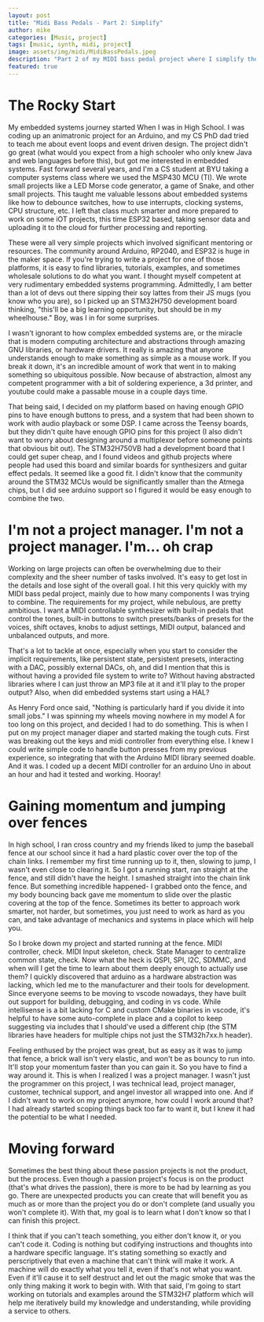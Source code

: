 ```yaml
---
layout: post
title: "Midi Bass Pedals - Part 2: Simplify"
author: mike
categories: [Music, project]
tags: [music, synth, midi, project]
image: assets/img/midi/MidiBassPedals.jpeg
description: "Part 2 of my MIDI bass pedal project where I simplify the project to make progress"
featured: true
---
```


# The Rocky Start

My embedded systems journey started When I was in High School. I was coding up
an animatronic project for an Arduino, and my CS PhD dad tried to teach me about
event loops and event driven design. The project didn't go great (what would
you expect from a high schooler who only knew Java and web languages before
this), but got me interested in embedded systems. Fast forward several years,
and I'm a CS student at BYU taking a computer systems class where we used the
MSP430 MCU (TI). We wrote small projects like a LED Morse code generator, a game
of Snake, and other small projects. This taught me valuable lessons about
embedded systems like how to debounce switches, how to use interrupts, clocking
systems, CPU structure, etc. I left that class much smarter and more prepared to
work on some iOT projects, this time ESP32 based, taking sensor data and
uploading it to the cloud for further processing and reporting.

These were all very simple projects which involved significant mentoring or
resources. The community around Arduino, RP2040, and ESP32 is huge in the maker
space. If you're trying to write a project for one of those platforms, it is
easy to find libraries, tutorials, examples, and sometimes wholesale solutions
to do what you want. I thought myself competent at very rudimentary embedded
systems programming. Admittedly, I am better than a lot of devs out there
sipping their soy lattes from their JS mugs (you know who you are), so I picked
up an STM32H750 development board thinking, "this'll be a big learning
opportunity, but should be in my wheelhouse." Boy, was I in for some surprises.

I wasn't ignorant to how complex embedded systems are, or the miracle that is
modern computing architecture and abstractions through amazing GNU libraries, or
hardware drivers. It really is amazing that anyone understands enough to make
something as simple as a mouse work. If you break it down, it's an incredible
amount of work that went in to making something so ubiquitous possible. Now
because of abstraction, almost any competent programmer with a bit of soldering
experience, a 3d printer, and youtube could make a passable mouse in a couple
days time.

That being said, I decided on my platform based on having enough GPIO pins to
have enough buttons to press, and a system that had been shown to work with
audio playback or some DSP. I came across the Teensy boards, but they didn't
quite have enough GPIO pins for this project (I also didn't want to worry about
designing around a multiplexor before someone points that obvious bit out). The
STM32H750VB had a development board that I could get super cheap, and I found
videos and github projects where people had used this board and similar boards
for synthesizers and guitar effect pedals. It seemed like a good fit. I didn't
know that the community around the STM32 MCUs would be significantly smaller
than the Atmega chips, but I did see arduino support so I figured it would be
easy enough to combine the two.

# I'm not a project manager. I'm not a project manager. I'm... oh crap

Working on large projects can often be overwhelming due to their complexity and
the sheer number of tasks involved. It's easy to get lost in the details and
lose sight of the overall goal. I hit this very quickly with my MIDI bass pedal
project, mainly due to how many components I was trying to combine. The
requirements for my project, while nebulous, are pretty ambitious. I want a MIDI
controllable synthesizer with built-in pedals that control the tones, built-in
buttons to switch presets/banks of presets for the voices, shift octaves, knobs
to adjust settings, MIDI output, balanced and unbalanced outputs, and more.

That's a lot to tackle at once, especially when you start to consider the
implicit requirements, like persistent state, persistent presets, interacting
with a DAC, possibly external DACs, oh, and did I mention that this is without
having a provided file system to write to? Without having abstracted libraries
where I can just throw an MP3 file at it and it'll play to the proper output?
Also, when did embedded systems start using a HAL?

As Henry Ford once said, "Nothing is particularly hard if you divide it into
small jobs." I was spinning my wheels moving nowhere in my model A for too long
on this project, and decided I had to do something. This is when I put on my
project manager diaper and started making the tough cuts. First was breaking out
the keys and midi controller from everything else. I knew I could write simple
code to handle button presses from my previous experience, so integrating that
with the Arduino MIDI library seemed doable. And it was. I coded up a decent
MIDI controller for an arduino Uno in about an hour and had it tested and
working. Hooray!

# Gaining momentum and jumping over fences

In high school, I ran cross country and my friends liked to jump the baseball
fence at our school since it had a hard plastic cover over the top of the chain
links. I remember my first time running up to it, then, slowing to jump, I
wasn't even close to clearing it. So I got a running start, ran straight at the
fence, and still didn't have the height. I smashed straight into the chain link
fence. But something incredible happened- I grabbed onto the fence, and my body
bouncing back gave me momentum to slide over the plastic covering at the top of
the fence. Sometimes its better to approach work smarter, not harder, but
sometimes, you just need to work as hard as you can, and take advantage of
mechanics and systems in place which will help you.

So I broke down my project and started running at the fence. MIDI controller,
check. MIDI Input skeleton, check. State Manager to centralize common state,
check. Now what the heck is QSPI, SPI, I2C, SDMMC, and when will I get the time
to learn about them deeply enough to actually use them? I quickly discovered
that arduino as a hardware abstraction was lacking, which led me to the
manufacturer and their tools for development. Since everyone seems to be moving
to vscode nowadays, they have built out support for building, debugging, and
coding in vs code. While intellisense is a bit lacking for C and custom CMake
binaries in vscode, it's helpful to have some auto-complete in place and a
copilot to keep suggesting via includes that I should've used a different chip
(the STM libraries have headers for multiple chips not just the STM32h7xx.h
header).

Feeling enthused by the project was great, but as easy as it was to jump that
fence, a brick wall isn't very elastic, and won't be as bouncy to run into.
It'll stop your momentum faster than you can gain it. So you have to find a way
around it. This is when I realized I was a project manager. I wasn't just the
programmer on this project, I was technical lead, project manager, customer,
technical support, and angel investor all wrapped into one. And if I didn't want
to work on my project anymore, how could I work around that? I had already
started scoping things back too far to want it, but I knew it had the potential
to be what I needed.

# Moving forward

Sometimes the best thing about these passion projects is not the product, but
the process. Even though a passion project's focus is on the product (that's
what drives the passion), there is more to be had by learning as you go. There
are unexpected products you can create that will benefit you as much as or more
than the project you do or don't complete (and usually you won't complete it).
With that, my goal is to learn what I don't know so that I can finish this
project.

I think that if you can't teach something, you either don't know it, or you
can't code it. Coding is nothing but codifying instructions and thoughts into a
hardware specific language. It's stating something so exactly and perscriptively
that even a machine that can't think will make it work. A machine will do
exactly what you tell it, even if that's not what you want. Even if it'll cause
it to self destruct and let out the magic smoke that was the only thing making
it work to begin with. With that said, I'm going to start working on tutorials
and examples around the STM32H7 platform which will help me iteratively build my
knowledge and understanding, while providing a service to others.
